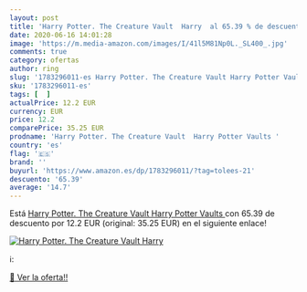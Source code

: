 ```yaml
---
layout: post
title: 'Harry Potter. The Creature Vault  Harry  al 65.39 % de descuento'
date: 2020-06-16 14:01:28
image: 'https://m.media-amazon.com/images/I/41l5M81Np0L._SL400_.jpg'
comments: true
category: ofertas
author: ring
slug: '1783296011-es Harry Potter. The Creature Vault Harry Potter Vaults'
sku: '1783296011-es'
tags: [  ]
actualPrice: 12.2 EUR
currency: EUR
price: 12.2
comparePrice: 35.25 EUR
prodname: 'Harry Potter. The Creature Vault  Harry Potter Vaults '
country: 'es'
flag: '🇪🇸'
brand: ''
buyurl: 'https://www.amazon.es/dp/1783296011/?tag=tolees-21'
descuento: '65.39'
average: '14.7'
---
```


Está [Harry Potter. The Creature Vault  Harry Potter Vaults ](https://www.amazon.es/dp/1783296011/?tag=tolees-21) con 65.39 de descuento por 12.2 EUR (original: 35.25 EUR) en el siguiente enlace!

[![Harry Potter. The Creature Vault  Harry ](https://m.media-amazon.com/images/I/41l5M81Np0L._SL400_.jpg)](https://www.amazon.es/dp/1783296011/?tag=tolees-21)

ℹ️:


[🛒 Ver la oferta!!](https://www.amazon.es/dp/1783296011/?tag=tolees-21)
